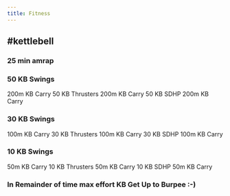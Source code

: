 ```yaml
---
title: Fitness
---
```


## #kettlebell
### 25 min amrap
### 50 KB Swings
200m KB Carry
 50 KB Thrusters
 200m KB Carry
 50 KB SDHP
 200m KB Carry
### 30 KB Swings 
100m KB Carry 
30 KB Thrusters 
100m KB Carry 
30 KB SDHP 
100m KB Carry
### 10 KB Swings 
50m KB Carry 
10 KB Thrusters 
50m KB Carry 
10 KB SDHP 
50m KB Carry
### In Remainder of time max effort KB Get Up to Burpee :-)
##
##

